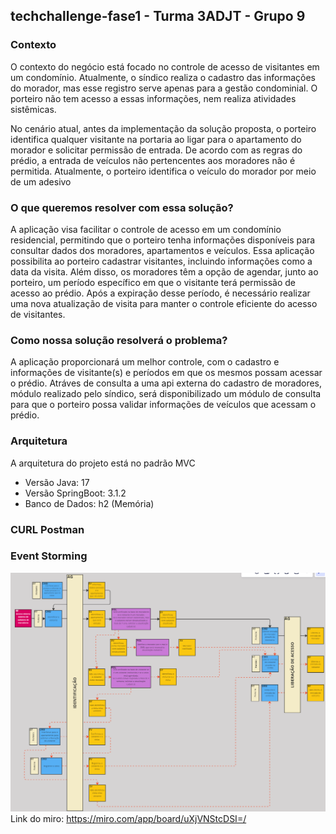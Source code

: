 ## techchallenge-fase1 - Turma 3ADJT - Grupo 9

### Contexto
O contexto do negócio está focado no controle de acesso de visitantes em um condomínio. Atualmente, o síndico realiza 
o cadastro das informações do morador, mas esse registro serve apenas para a gestão condominial. O porteiro não tem 
acesso a essas informações, nem realiza atividades sistêmicas.

No cenário atual, antes da implementação da solução proposta, o porteiro identifica qualquer visitante na portaria ao 
ligar para o apartamento do morador e solicitar permissão de entrada. De acordo com as regras do prédio, a entrada de 
veículos não pertencentes aos moradores não é permitida. Atualmente, o porteiro identifica o veículo do morador por 
meio de um adesivo
 
### O que queremos resolver com essa solução?
A aplicação visa facilitar o controle de acesso em um condomínio residencial, permitindo que o porteiro tenha 
informações disponíveis para consultar dados dos moradores, apartamentos e veículos. Essa aplicação possibilita ao 
porteiro cadastrar visitantes, incluindo informações como a data da visita. Além disso, os moradores têm a opção 
de agendar, junto ao porteiro, um período específico em que o visitante terá permissão de acesso ao prédio. 
Após a expiração desse período, é necessário realizar uma nova atualização de visita para manter o controle eficiente 
do acesso de visitantes.

### Como nossa solução resolverá o problema?

A aplicação proporcionará um melhor controle, com o cadastro e informações de visitante(s) e períodos em que 
os mesmos possam acessar o prédio. Atráves de consulta a uma api externa do cadastro de moradores, módulo realizado
pelo síndico, será disponibilizado um módulo de consulta para que o porteiro possa validar informações de veículos 
que acessam o prédio.

### Arquitetura
A arquitetura do projeto está no padrão MVC
- Versão Java: 17
- Versão SpringBoot: 3.1.2
- Banco de Dados: h2 (Memória)

### CURL Postman

### Event Storming
![eventStorming.png](src%2Fmain%2Fresources%2FeventStorming.png)
Link do miro: https://miro.com/app/board/uXjVNStcDSI=/